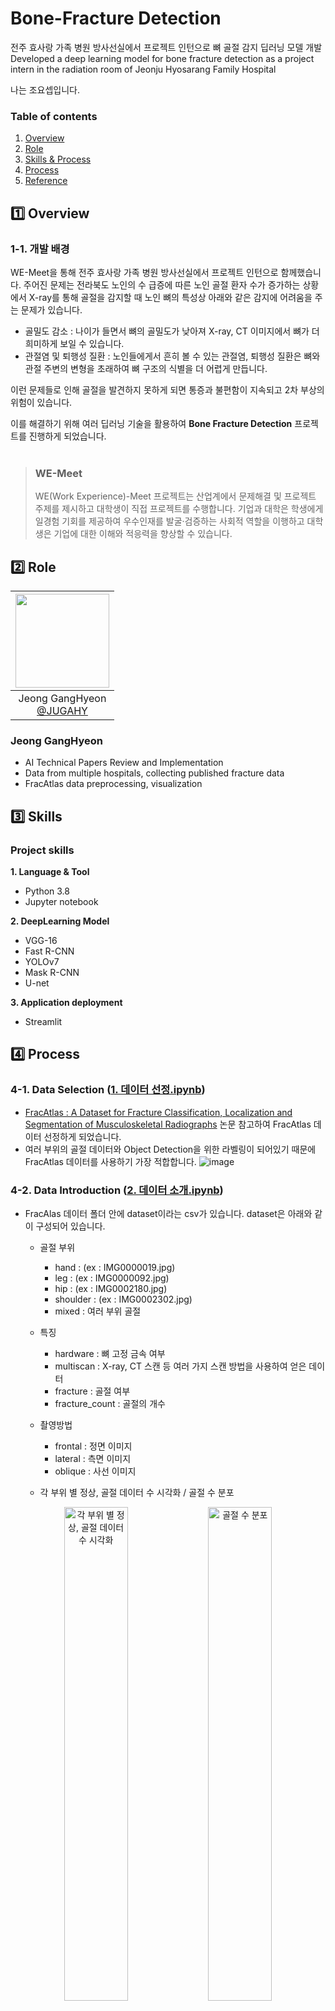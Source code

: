 # Bone-Fracture Detection
전주 효사랑 가족 병원 방사선실에서 프로젝트 인턴으로 뼈 골절 감지 딥러닝 모델 개발<br/>
Developed a deep learning model for bone fracture detection as a project intern in the radiation room of Jeonju Hyosarang Family Hospital

나는 조요셉입니다.

### Table of contents 

1. [Overview](#1️⃣-overview)
2. [Role](#2️⃣-role)
3. [Skills & Process](#3️⃣-skills)
4. [Process](#4️⃣-process)
5. [Reference](#5️⃣-reference)


## 1️⃣ Overview

### 1-1. 개발 배경
WE-Meet을 통해 전주 효사랑 가족 병원 방사선실에서 프로젝트 인턴으로 함께했습니다. 주어진 문제는 전라북도 노인의 수 급증에 따른 노인 골절 환자 수가 증가하는 상황에서 X-ray를 통해 골절을 감지할 때  노인 뼈의 특성상 아래와 같은 감지에 어려움을 주는 문제가 있습니다.

- 골밀도 감소 : 나이가 들면서 뼈의 골밀도가 낮아져 X-ray, CT 이미지에서 뼈가 더 희미하게 보일 수 있습니다.
- 관절염 및 퇴행성 질환 : 노인들에게서 흔히 볼 수 있는 관절염, 퇴행성 질환은 뼈와 관절 주변의 변형을 초래하여 뼈 구조의 식별을 더 어렵게 만듭니다.

이런 문제들로 인해 골절을 발견하지 못하게 되면 통증과 불편함이 지속되고 2차 부상의 위험이 있습니다.

이를 해결하기 위해 여러 딥러닝 기술을 활용하여 **Bone Fracture Detection** 프로젝트를 진행하게 되었습니다.
<br/>
<br/>
>### WE-Meet
>WE(Work Experience)-Meet 프로젝트는 산업계에서 문제해결 및 프로젝트 주제를 제시하고 대학생이 직접 프로젝트를 수행합니다. 기업과 대학은 학생에게 일경험 기회를 제공하여 우수인재를 발굴·검증하는 사회적 역할을 이행하고 대학생은 기업에 대한 이해와 적응력을 향상할 수 있습니다.



## 2️⃣ Role
|<img src="https://github.com/user-attachments/assets/bef1a11a-d69d-440a-9ed5-7c8f39548c5a" width="150" height="150"/>|
|:-:|
|Jeong GangHyeon<br/>[@JUGAHY](https://github.com/JUGAHY)|

### Jeong GangHyeon
* AI Technical Papers Review and Implementation
* Data from multiple hospitals, collecting published fracture data
* FracAtlas data preprocessing, visualization



## 3️⃣ Skills 

### Project skills 

__1. Language & Tool__ 

- Python 3.8 
- Jupyter notebook

__2. DeepLearning Model__

- VGG-16
- Fast R-CNN
- YOLOv7
- Mask R-CNN
- U-net

__3. Application deployment__

- Streamlit



## 4️⃣ Process

### 4-1. Data Selection ([1. 데이터 선정.ipynb](https://github.com/Jugahy/Bone-Fracture/blob/main/0.%20%EB%8D%B0%EC%9D%B4%ED%84%B0%20%EC%84%A0%EC%A0%95.ipynb))
* [FracAtlas : A Dataset for Fracture Classification, Localization and Segmentation of Musculoskeletal Radiographs](https://github.com/Jugahy/AI-Paper/blob/main/Bone_Fracture/FracAtlas%20%3A%20A%20Dataset%20for%20Fracture%20Classification%2C%20Localization%20and%20Segmentation%20of%20Musculoskeletal%20Radiographs/(Review)%20FracAtlas%20%3A%20A%20Dataset%20for%20Fracture%20Classification%2C%20Localization%20and%20Segmentation%20of%20Musculoskeletal%20Radiographs.ipynb) 논문 참고하여 FracAtlas 데이터 선정하게 되었습니다.
* 여러 부위의 골절 데이터와 Object Detection을 위한 라벨링이 되어있기 때문에 FracAtlas 데이터를 사용하기 가장 적합합니다.
![image](https://github.com/user-attachments/assets/31886bbf-c11e-4bef-a879-935b705356d6)

### 4-2. Data Introduction ([2. 데이터 소개.ipynb](https://github.com/Jugahy/Bone-Fracture/blob/main/1.%20%EB%8D%B0%EC%9D%B4%ED%84%B0%20%EC%86%8C%EA%B0%9C.ipynb))

* FracAlas 데이터 폴더 안에 dataset이라는 csv가 있습니다. dataset은 아래와 같이 구성되어 있습니다.
    * 골절 부위
      * hand : (ex : IMG0000019.jpg)
      * leg : (ex : IMG0000092.jpg)
      * hip : (ex : IMG0002180.jpg)
      * shoulder : (ex : IMG0002302.jpg)
      * mixed : 여러 부위 골절
    * 특징
      * hardware : 뼈 고정 금속 여부
      * multiscan : X-ray, CT 스캔 등 여러 가지 스캔 방법을 사용하여 얻은 데이터
      * fracture : 골절 여부
      * fracture_count : 골절의 개수
    * 촬영방법
      * frontal : 정면 이미지
      * lateral : 측면 이미지
      * oblique : 사선 이미지

  * 각 부위 별 정상, 골절 데이터 수 시각화 / 골절 수 분포
<p align="center">
  <img src="https://github.com/user-attachments/assets/0e1f5fae-88ff-4805-991d-cf670758469f" alt="각 부위 별 정상, 골절 데이터 수 시각화" width="45%" />
  <img src="https://github.com/user-attachments/assets/e161ae5a-824d-45a7-867f-4059dca9e96f" alt="골절 수 분포" width="45%" />
</p>
<br/>
<br/>

* Label 데이터를 불러와 골절 데이터에 overlab 해보았습니다. (box, polygon 두 형태로 제공)
  
![image](https://github.com/user-attachments/assets/7aa7b47d-1e7d-4f41-80e3-62d9904ed74a)
![image](https://github.com/user-attachments/assets/2f990146-d178-4e2e-bb37-8524f326c131)
![image](https://github.com/user-attachments/assets/270d2c3a-981f-4778-b697-50fb10add7d2)

### 4-3. Data Preprocessing ([3. 데이터 전처리.ipynb](https://github.com/Jugahy/Bone-Fracture/blob/main/3.%20%EB%8D%B0%EC%9D%B4%ED%84%B0%20%EC%A0%84%EC%B2%98%EB%A6%AC.ipynb))

* 데이터를 통해 모델을 학습하기 위해서는 기본이 되는 모델에 데이터를 학습한 후 모델의 성능, loss, accuracy 등을 보고 모델이 데이터를 통해 학습하고 있는지 과적합은 일어나지 않는지 등을 관찰하며 모델 학습 과정에서 발생하는 문제들을 데이터 전처리를 통해 없애주는 과정을 거쳐야 합니다.
* 그렇기에 최신 [Bone Fracture Classification 논문](https://etasr.com/index.php/ETASR/article/view/8050)을 조사해보니 VGG-16을 사용했을 때 성능이 괜찮게 나오는 것을 알게되었고, 추가적으로 위 논문에서 Grid search를 통해 적절한 Hyperparameter를 찾아 놓아서 저희의 모델에도 적용했습니다.
* VGG-16 모델에 FracAtlas 데이터를 input으로 주어 학습을 진행하였습니다.


Ⅰ) 기본 학습
* VGG-16 모델에 아무 처리 없이 학습 진행하니 train_loss는 쭉 감소하고, Val_loss는 감소하다가 증가하는 것을 확인할 수 있습니다. Loss값이 변하니 모델이 데이터를 통해 학습이 진행되는 것을 알 수 있습니다.
* 하지만 train_accuracy와 val_accuracy가 거의 변하지 않는 것을 알 수 있습니다. 이는 과적합일 확률이 높습니다.

![image](https://github.com/user-attachments/assets/c995b9a1-6c22-4e76-ac7e-13db3e26a3a3)


Ⅱ) 데이터 증강 후 학습
* 과적합의 원인을 정상 데이터가 골절 데이터에 비해 너무 많아, 전부 정상으로 인식하는 경우 accuracy가 고정될 수 있다고 생각하여 데이터 증강을 진행하였습니다.
* ImageDataGenerator를 사용하여 각 데이터에 랜덤으로 회전, 좌우 이동, 상하 이동, 전단 변환, 확대/축소, 수평 반전 등을 통해 데이터를 증강해주었습니다. (기존 : 정상(3366), 골절(717) -> 증강 : 정상(3366), 골절(3316))

![image](https://github.com/user-attachments/assets/2cd16e55-59a4-4c0e-a2a7-2716bb85172d)
![image](https://github.com/user-attachments/assets/211fac26-a9b8-4e31-9a1b-050d5c2a402d)


Ⅲ) Augmentation한 데이터를 VGG16 + Dropout + Early Stopping 모델로 학습
* 증강 후 학습한 결과를 보면 loss가 증가하다가 급증하는 것을 확인할 수 있습니다. 그렇기 때문에 early stopping 하여 학습을 종료시켜 주었습니다.
* 과적합 방지를 위해 Dropout 진행

![image](https://github.com/user-attachments/assets/23d1c3e6-a2cd-4aa2-bf54-6d12cda420ad)


Ⅳ) Classification 결과 확인

![image](https://github.com/user-attachments/assets/57d60f9a-a772-4cdb-82f3-ef5933019747)




## 5️⃣ Reference
* https://www.nature.com/articles/s41597-023-02432-4
* https://etasr.com/index.php/ETASR/article/view/8050
* https://arxiv.org/abs/1409.1556

